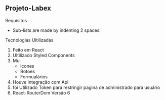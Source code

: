 ## Projeto-Labex 

Requisitos

+ Sub-lists are made by indenting 2 spaces:

Tecnologias Ultilizadas

1. Feito em React
2. Ultilizado Styled Components
3. Mui
    - icones
    - Botoes
    - Formualários
4. Houve Integração com Api
5. foi Utilizado Token para restringir     pagina de administrado para usuário
6. React-RouterDom Versão 6

